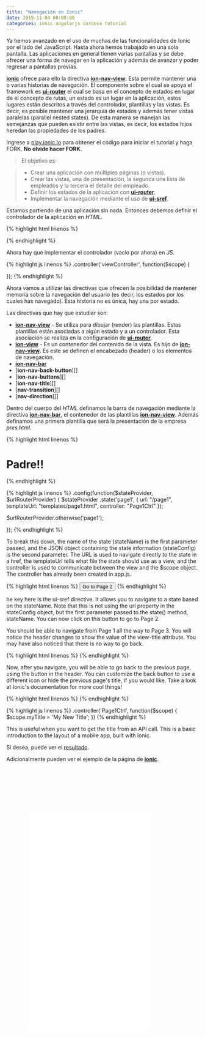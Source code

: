 ```yaml
---
title: "Navegación en Ionic"
date: 2015-11-04 08:00:00
categories: ionic angularjs cordova tutorial
---
```

Ya hemos avanzado en el uso de muchas de las funcionalidades de Ionic por el lado del JavaScript. Hasta ahora hemos trabajado en una sola pantalla. Las aplicaciones en general tienen varias pantallas y se debe ofrecer una forma de navegar en la aplicación y además de avanzar y poder regresar a pantallas previas.

[__ionic__][1] ofrece para ello la directiva [__ion-nav-view__][2]. Esta permite mantener una o varias historias de navegación. El componente sobre el cual se apoya el framework es [__ui-router__][5] el cual se basa en el concepto de estados en lugar de el concepto de rutas, un estado es un lugar en la aplicación, estos lugares están descritos a través del controlador, plantillas y las vistas. Es decir, es posible mantener una jerarquía de estados y además tener vistas paralelas (parallel nested states). De esta manera se manejan las semejanzas que pueden existir entre las vistas, es decir, los estados hijos heredan las propiedades de los padres.

Ingrese a [play.ionic.io][3] para obtener el código para iniciar el tutorial y haga FORK. __No olvide hacer FORK__.

  > El objetivo es:

  > - Crear una aplicación con múltiples páginas (o vistas).
  > - Crear las vistas, una de presentación, la segunda una lista de empleados y la tercera el detalle del empleado.
  > - Definir los estados de la aplicación con [__ui-router__][5].
  > - Implementar la navegación mediante el uso de [__ui-sref__][6].

Estamos partiendo de una aplicación sin nada. Entonces debemos definir el controlador de la aplicación en *HTML*.

{% highlight html linenos %}
<body ng-app="app" ng-controller="viewController">
{% endhighlight %}

Ahora hay que implementar el controlador (vacio por ahora) en *JS*.

{% highlight js linenos %}
.controller('viewController', function($scope) {
  
});
{% endhighlight %}

Ahora vamos a utilizar las directivas que ofrecen la posibilidad de mantener memoria sobre la navegación del usuario  (es decir, los estados por los cuales has navegado). Esta historia no es única, hay una por estado.

Las directivas que hay que estudiar son:

- [__ion-nav-view__][2] - Se utiliza para dibujar (render) las plantillas. Estas plantillas están asociadas a algún estado y a un controlador. Esta asociación se realiza en la configuración de [__ui-router__][5].
- [__ion-view__][7] - Es un contenedor del contenido de la vista. Es hijo de [__ion-nav-view__][2]. Es este se definen el encabezado (header) o los elementos de navegación.
- [__ion-nav-bar__][8]
- [__ion-nav-back-button__][]
- [__ion-nav-buttons__][]
- [__ion-nav-title__][]
- [__nav-transition__][]
- [__nav-direction__][]

Dentro del cuerpo del *HTML* definamos la barra de navegación mediante la directiva [__ion-nav-bar__][8], el contenedor de las plantillas [__ion-nav-view__][2]. Además definamos una primera plantilla que será la presentación de la empresa *pres.html*.

{% highlight html linenos %}
<ion-nav-bar  class="bar-assertive">
  <h1 class="title">Padre!!</h1>
</ion-nav-bar>

<ion-nav-view>
</ion-nav-view>

<script id="templates/pres.html" type="text/ng-template">
  <ion-view view-title="Presentación">
    <h1>Presentación</h1>
  </ion-view>
</script>
{% endhighlight %}



{% highlight js linenos %}
.config(function($stateProvider, $urlRouterProvider) {
  $stateProvider
    .state('page1', {
      url: "/page1",
      templateUrl: "templates/page1.html",
      controller: "Page1Ctrl"
    });
  
  $urlRouterProvider.otherwise('page1');
  
});
{% endhighlight %}

To break this down, the name of the state (stateName) is the first parameter passed, and the JSON object containing the state information (stateConfig) is the second parameter. The URL is used to navigate directly to the state in a href, the templateUrl tells what file the state should use as a view, and the controller is used to communicate between the view and the $scope object. The controller has already been created in app.js.

{% highlight html linenos %}
<button ui-sref="page2" class="button button-block">Go to Page 2</button>
{% endhighlight %}

he key here is the ui-sref directive. It allows you to navigate to a state based on the stateName. Note that this is not using the url property in the stateConfig object, but the first parameter passed to the state() method, stateName. You can now click on this button to go to Page 2.


You should be able to navigate from Page 1 all the way to Page 3. You will notice the header changes to show the value of the view-title attribute. You may have also noticed that there is no way to go back.

{% highlight html linenos %}
<ion-nav-bar class="bar-positive">
 <ion-nav-back-button></ion-nav-back-button>
</ion-nav-bar>
{% endhighlight %}

Now, after you navigate, you will be able to go back to the previous page, using the button in the header. You can customize the back button to use a different icon or hide the previous page's title, if you would like. Take a look at Ionic's documentation for more cool things!

{% highlight html linenos %}
<ion-view view-title="{{myTitle}}">
{% endhighlight %}

{% highlight js linenos %}
.controller('Page1Ctrl', function($scope) {
  $scope.myTitle = 'My New Title';
})
{% endhighlight %}

This is useful when you want to get the title from an API call. This is a basic introduction to the layout of a mobile app, built with Ionic.

Si desea, puede ver el [resultado][4]. 

Adicionalmente pueden ver el ejemplo de la página de [__ionic__][2].

<style>
.phone {
  position: relative;
  z-index: 1;
  width: 380px;
  height: 810px;
  background: url("/assets/img/phone.png") no-repeat right top;
  margin-left: 20px;
}
.embed_iframe {
  position: absolute;
  width: 320px !important;
  height: 578px;
  top: 114px;
  left: 37px;
}
.text {
  float: left;
}
</style>
<div>
  <div class="phone">
  <iframe id="cp_embed_odqCz" src="//codepen.io/ionic/embed/odqCz?height=568&amp;theme-id=3572&amp;slug-hash=odqCz&amp;default-tab=result&amp;user=ionic" scrolling="no" frameborder="0" height="578" allowtransparency="true" allowfullscreen="true" name="CodePen Embed" title="CodePen Embed" class="embed_iframe" style="width: 100%; overflow: hidden;"></iframe>
  </div>
</div>
<script async src="//assets.codepen.io/assets/embed/ei.js"></script>


[1]: http://ionicframework.com "ionic Framework"
[2]: http://ionicframework.com/docs/api/directive/ionNavView/ "ion-nav-view"
[3]: http://play.ionic.io/app/97b6955c9bca "Inicio del tutorial"
[4]: http://play.ionic.io/app/d67dd42c983d "Resultado del tutorial"
[5]: https://github.com/angular-ui/ui-router/wiki "ui-router"
[6]: http://angular-ui.github.io/ui-router/site/#/api/ui.router.state.directive:ui-sref "ui-sref"
[7]: http://ionicframework.com/docs/api/directive/ionView/ "ion-view"
[8]: http://ionicframework.com/docs/api/directive/ionView/ "ion-view"
[9]: http://ionicframework.com/docs/api/directive/ionView/ "ion-view"
[10]: http://ionicframework.com/docs/api/directive/ionView/ "ion-view"
[11]: http://ionicframework.com/docs/api/directive/ionView/ "ion-view"
[12]: http://ionicframework.com/docs/api/directive/ionView/ "ion-view"
